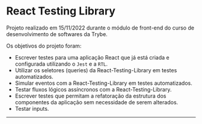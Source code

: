 # React Testing Library
Projeto realizado em 15/11/2022 durante o módulo de front-end do curso de desenvolvimento de softwares da Trybe.

Os objetivos do projeto foram:

* Escrever testes para uma aplicação React que já está criada e configurada utilizando o `Jest` e a `RTL`.
* Utilizar os seletores (queries) da React-Testing-Library em testes automatizados.
* Simular eventos com a React-Testing-Library em testes automatizados.
* Testar fluxos lógicos assíncronos com a React-Testing-Library.
* Escrever testes que permitam a refatoração da estrutura dos componentes da aplicação sem necessidade de serem alterados.
* Testar inputs.

---
